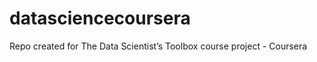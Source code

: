 datasciencecoursera
===================

Repo created for The Data Scientist’s Toolbox course project - Coursera
